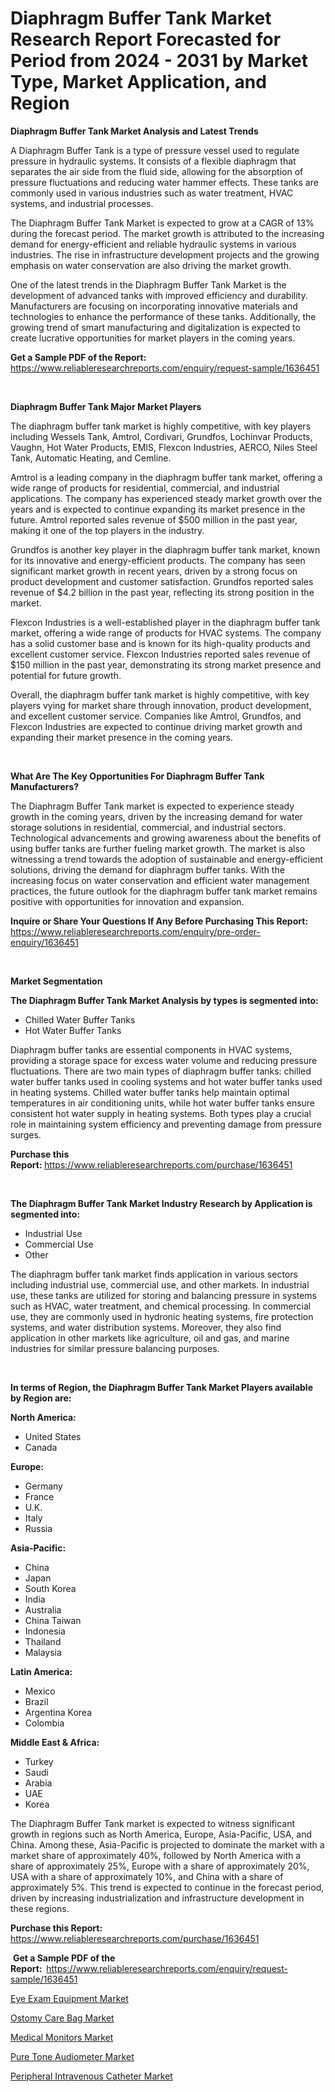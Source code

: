 <p><h1>Diaphragm Buffer Tank Market Research Report Forecasted for Period from 2024 -  2031 by Market Type, Market Application, and Region</h1></p><p><strong>Diaphragm Buffer Tank Market Analysis and Latest Trends</strong></p>
<p><p>A Diaphragm Buffer Tank is a type of pressure vessel used to regulate pressure in hydraulic systems. It consists of a flexible diaphragm that separates the air side from the fluid side, allowing for the absorption of pressure fluctuations and reducing water hammer effects. These tanks are commonly used in various industries such as water treatment, HVAC systems, and industrial processes.</p><p>The Diaphragm Buffer Tank Market is expected to grow at a CAGR of 13% during the forecast period. The market growth is attributed to the increasing demand for energy-efficient and reliable hydraulic systems in various industries. The rise in infrastructure development projects and the growing emphasis on water conservation are also driving the market growth.</p><p>One of the latest trends in the Diaphragm Buffer Tank Market is the development of advanced tanks with improved efficiency and durability. Manufacturers are focusing on incorporating innovative materials and technologies to enhance the performance of these tanks. Additionally, the growing trend of smart manufacturing and digitalization is expected to create lucrative opportunities for market players in the coming years.</p></p>
<p><strong>Get a Sample PDF of the Report:&nbsp;</strong> <a href="https://www.reliableresearchreports.com/enquiry/request-sample/1636451">https://www.reliableresearchreports.com/enquiry/request-sample/1636451</a></p>
<p>&nbsp;</p>
<p><strong>Diaphragm Buffer Tank Major Market Players</strong></p>
<p><p>The diaphragm buffer tank market is highly competitive, with key players including Wessels Tank, Amtrol, Cordivari, Grundfos, Lochinvar Products, Vaughn, Hot Water Products, EMIS, Flexcon Industries, AERCO, Niles Steel Tank, Automatic Heating, and Cemline.</p><p>Amtrol is a leading company in the diaphragm buffer tank market, offering a wide range of products for residential, commercial, and industrial applications. The company has experienced steady market growth over the years and is expected to continue expanding its market presence in the future. Amtrol reported sales revenue of $500 million in the past year, making it one of the top players in the industry.</p><p>Grundfos is another key player in the diaphragm buffer tank market, known for its innovative and energy-efficient products. The company has seen significant market growth in recent years, driven by a strong focus on product development and customer satisfaction. Grundfos reported sales revenue of $4.2 billion in the past year, reflecting its strong position in the market.</p><p>Flexcon Industries is a well-established player in the diaphragm buffer tank market, offering a wide range of products for HVAC systems. The company has a solid customer base and is known for its high-quality products and excellent customer service. Flexcon Industries reported sales revenue of $150 million in the past year, demonstrating its strong market presence and potential for future growth.</p><p>Overall, the diaphragm buffer tank market is highly competitive, with key players vying for market share through innovation, product development, and excellent customer service. Companies like Amtrol, Grundfos, and Flexcon Industries are expected to continue driving market growth and expanding their market presence in the coming years.</p></p>
<p>&nbsp;</p>
<p><strong>What Are The Key Opportunities For Diaphragm Buffer Tank Manufacturers?</strong></p>
<p><p>The Diaphragm Buffer Tank market is expected to experience steady growth in the coming years, driven by the increasing demand for water storage solutions in residential, commercial, and industrial sectors. Technological advancements and growing awareness about the benefits of using buffer tanks are further fueling market growth. The market is also witnessing a trend towards the adoption of sustainable and energy-efficient solutions, driving the demand for diaphragm buffer tanks. With the increasing focus on water conservation and efficient water management practices, the future outlook for the diaphragm buffer tank market remains positive with opportunities for innovation and expansion.</p></p>
<p><strong>Inquire or Share Your Questions If Any Before Purchasing This Report:</strong> <a href="https://www.reliableresearchreports.com/enquiry/pre-order-enquiry/1636451">https://www.reliableresearchreports.com/enquiry/pre-order-enquiry/1636451</a></p>
<p>&nbsp;</p>
<p><strong>Market Segmentation</strong></p>
<p><strong>The Diaphragm Buffer Tank Market Analysis by types is segmented into:</strong></p>
<p><ul><li>Chilled Water Buffer Tanks</li><li>Hot Water Buffer Tanks</li></ul></p>
<p><p>Diaphragm buffer tanks are essential components in HVAC systems, providing a storage space for excess water volume and reducing pressure fluctuations. There are two main types of diaphragm buffer tanks: chilled water buffer tanks used in cooling systems and hot water buffer tanks used in heating systems. Chilled water buffer tanks help maintain optimal temperatures in air conditioning units, while hot water buffer tanks ensure consistent hot water supply in heating systems. Both types play a crucial role in maintaining system efficiency and preventing damage from pressure surges.</p></p>
<p><strong>Purchase this Report:&nbsp;</strong><a href="https://www.reliableresearchreports.com/purchase/1636451">https://www.reliableresearchreports.com/purchase/1636451</a></p>
<p>&nbsp;</p>
<p><strong>The Diaphragm Buffer Tank Market Industry Research by Application is segmented into:</strong></p>
<p><ul><li>Industrial Use</li><li>Commercial Use</li><li>Other</li></ul></p>
<p><p>The diaphragm buffer tank market finds application in various sectors including industrial use, commercial use, and other markets. In industrial use, these tanks are utilized for storing and balancing pressure in systems such as HVAC, water treatment, and chemical processing. In commercial use, they are commonly used in hydronic heating systems, fire protection systems, and water distribution systems. Moreover, they also find application in other markets like agriculture, oil and gas, and marine industries for similar pressure balancing purposes.</p></p>
<p>&nbsp;</p>
<p><strong>In terms of Region, the Diaphragm Buffer Tank Market Players available by Region are:</strong></p>
<p>
    <p> <strong> North America: </strong>
        <ul>
            <li>United States</li>
            <li>Canada</li>
        </ul>
        </p> 
    <p> <strong> Europe: </strong>
        <ul>
            <li>Germany</li>
            <li>France</li>
            <li>U.K.</li>
            <li>Italy</li>
            <li>Russia</li>
        </ul>
        </p> 
    <p> <strong> Asia-Pacific: </strong>
        <ul>
            <li>China</li>
            <li>Japan</li>
            <li>South Korea</li>
            <li>India</li>
            <li>Australia</li>
            <li>China Taiwan</li>
            <li>Indonesia</li>
            <li>Thailand</li>
            <li>Malaysia</li>
        </ul>
        </p> 
    <p> <strong> Latin America: </strong>
        <ul>
            <li>Mexico</li>
            <li>Brazil</li>
            <li>Argentina Korea</li>
            <li>Colombia</li>
        </ul>
        </p> 
    <p> <strong> Middle East & Africa: </strong>
        <ul>
            <li>Turkey</li>
            <li>Saudi</li>
            <li>Arabia</li>
            <li>UAE</li>
            <li>Korea</li>
        </ul>
    </p>
    </p>
<p><p>The Diaphragm Buffer Tank market is expected to witness significant growth in regions such as North America, Europe, Asia-Pacific, USA, and China. Among these, Asia-Pacific is projected to dominate the market with a market share of approximately 40%, followed by North America with a share of approximately 25%, Europe with a share of approximately 20%, USA with a share of approximately 10%, and China with a share of approximately 5%. This trend is expected to continue in the forecast period, driven by increasing industrialization and infrastructure development in these regions.</p></p>
<p><strong>Purchase this Report: </strong><a href="https://www.reliableresearchreports.com/purchase/1636451">https://www.reliableresearchreports.com/purchase/1636451</a></p>
<p>&nbsp;<strong>Get a Sample PDF of the Report:&nbsp;&nbsp;</strong><a href="https://www.reliableresearchreports.com/enquiry/request-sample/1636451">https://www.reliableresearchreports.com/enquiry/request-sample/1636451</a></p>
<p><strong></strong></p>
<p><p><a href="https://medium.com/p/de7e644f5993/edit">Eye Exam Equipment Market</a></p><p><a href="https://medium.com/p/971af323a377/edit">Ostomy Care Bag Market</a></p><p><a href="https://medium.com/p/6a4cc6aa5c48/edit">Medical Monitors Market</a></p><p><a href="https://medium.com/p/25f829335a59/edit">Pure Tone Audiometer Market</a></p><p><a href="https://medium.com/p/a88428bcb741/edit">Peripheral Intravenous Catheter Market</a></p></p>